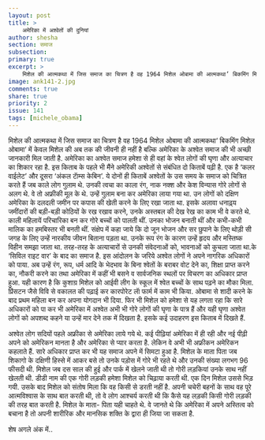 ```yaml
---
layout: post
title: >
    अमेरिका में अश्वेतों की दुनियां
author: shesha
section: समाज
subsection:
primary: true
excerpt: >
    मिशेल की आत्मकथा में जिस समाज का चित्रण है वह 1964 मिशेल ओबामा की आत्मकथा‘ बिकमिंग मिशेल ओबामा’ में केवल मिशेल की अब तक की जीवनी ही नहीं है बल्कि अमेरिका के अश्वेत समाज की भी अच्छी जानकारी मिल जाती है.
image: ank141-2.jpg
comments: true
share: true
priority: 2
issue: 141
tags: [michele_obama]
---
```




मिशेल की आत्मकथा में जिस समाज का चित्रण है वह 1964 मिशेल ओबामा की आत्मकथा‘ बिकमिंग मिशेल ओबामा’ में केवल मिशेल की अब तक की जीवनी ही नहीं है बल्कि अमेरिका के अश्वेत समाज की भी अच्छी जानकारी मिल जाती है. अमेरिका का अश्वेत समाज हमेशा से ही वहां के श्वेत लोगों की घृणा और अत्याचार का शिकार रहा है. इस किताब के पहले भी मैंने अमेरिकी अश्वेतों से संबंधित दो किताबें पढ़ी है. एक है ‘कलर वाईलेट’ और दूसरा ‘अंकल टाॅम्स केबिन’. ये दोनों ही किताबें अश्वेतों के उस समय के समाज को चित्रित करते हैं जब काले लोग गुलाम थे. उनकी त्वचा का काला रंग, नाक नक्श और केश विन्यास गोरे लोगों से अलग थे. वे तो अफ्रीकी मूल के थे. उन्हें गुलाम बना कर अमेरिका लाया गया था. उन लोगों को दक्षिण अमेरिका के दलदली जमीन पर कपास की खेती करने के लिए रखा जाता था. इसके अलावा धनाढ़्य जमींदारों की बड़ी-बड़ी कोठियों के रख रखाव करने, उनके अस्तबल की देख रेख का काम भी वे करते थे. काली महिलायें परिचारिका बन कर गोरे बच्चों को पालती थीं. उनका भोजन बनाती थीं और कभी-कभी मालिक का हमबिस्तर भी बनती थीं. संक्षेप में कहा जाये कि दो जून भोजन और सर छुपाने के लिए थोड़ी सी जगह के लिए उन्हें नारकीय जीवन बिताना पड़ता था. उनके रूप रंग के कारण उन्हें हृदय और मस्तिष्क विहीन समझा जाता था. तरह-तरह के अत्याचारों से उनकी संवेदनाओं को, भावनाओं को कुचला जाता था.के ‘सिविल राइट वार’ के बाद का समाज है. इस आंदोलन के जरिये अश्वेत लोगों ने अपने नागरिक अधिकारों को पाया. अब उन्हें रंग, रूप, धर्म आदि के भेदभाव के बिना श्वेतों के बराबर वोट देने का, शिक्षा प्राप्त करने का, नौकरी करने का तथा अमेरिका में कहीं भी बसने व सार्वजनिक स्थलों पर विचरण का अधिकार प्राप्त हुआ. यही कारण है कि कुशाग्र मिशेल को आईवी लीग के स्कूल में श्वेत बच्चों के साथ पढ़ने का मौका मिला. प्रिंसटन जैसे विवि से वकालत की पढ़ाई कर कारपोरेट लाॅ फार्म में काम भी किया. ओबामा से शादी करने के बाद प्रथम महिला बन कर अपना योगदान भी दिया. फिर भी मिशेल को हमेशा से यह लगता रहा कि सारे अधिकारों को पा कर भी अमेरिका में अश्वेत अभी भी गोरे लोगों की घृणा के पात्र हैं और यही घृणा अश्वेत लोगों को अपशब्द कहने या उन्हें मार देने तक में दिखता है. इसके कई उदाहरण इस किताब में दिखते हैं.

अश्वेत लोग सदियों पहले अफ्रीका से अमेरिका लाये गये थे. कई पीढ़ियां अमेरिका में ही रही और नई पीढ़ी अपने को अमेरिकन मानता है और अमेरिका से प्यार करता है. लेकिन वे अभी भी अफ्रीकन अमेरिकन कहलाते हैं. सारे अधिकार प्राप्त कर भी यह समाज अपने में सिमटा हुआ है. मिशेल के माता पिता जब शिकागो के दक्षिणी हिस्से में आकर बसे तो उनके पड़ोस में गोरे भी रहते थे और उनकी संख्या लगभग 96 फीसदी थी. मिशेल जब दस साल की हुई और पार्क में खेलने जाती थी तो गोरी लड़कियां उनके साथ नहीं खेलती थी. डीडी नाम की एक गोरी लड़की हमेशा मिशेल को चिढ़ाया करती थी. एक दिन मिशेल उससे भिड़ गयी. उसके बाद मिशेल को संतोष मिला कि वह किसी से डरती नहीं है. अपनी चचेरी बहनों के साथ वह पूरे आत्मविश्वास के साथ बात करती थी, तो वे लोग आश्चर्य करती थी कि कैसे यह लड़की किसी गोरी लड़की की तरह बात करती है. मिशेल के माता- पिता यही चाहते थे. वे जानते थे कि अमेरिका में अपने अस्तित्व को बचाना है तो अपनी शारीरिक और मानसिक शक्ति के द्वारा ही जिया जा सकता है.

शेष अगले अंक में..
    